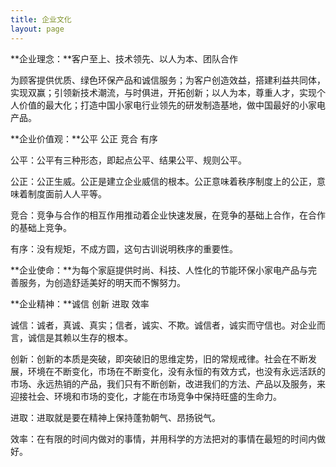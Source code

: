 ```yaml
---
title: 企业文化
layout: page
---
```

**企业理念：**客户至上、技术领先、以人为本、团队合作

为顾客提供优质、绿色环保产品和诚信服务；为客户创造效益，搭建利益共同体，实现双赢；引领新技术潮流，与时俱进，开拓创新；以人为本，尊重人才，实现个人价值的最大化；打造中国小家电行业领先的研发制造基地，做中国最好的小家电产品。

**企业价值观：**公平 公正 竞合 有序

公平：公平有三种形态，即起点公平、结果公平、规则公平。

公正：公正生威。公正是建立企业威信的根本。公正意味着秩序制度上的公正，意味着制度面前人人平等。

竞合：竞争与合作的相互作用推动着企业快速发展，在竞争的基础上合作，在合作的基础上竞争。

有序：没有规矩，不成方圆，这句古训说明秩序的重要性。

**企业使命：**为每个家庭提供时尚、科技、人性化的节能环保小家电产品与完善服务，为创造舒适美好的明天而不懈努力。

**企业精神：**诚信 创新 进取 效率

诚信：诚者，真诚、真实；信者，诚实、不欺。诚信者，诚实而守信也。对企业而言，诚信是其赖以生存的根本。

创新：创新的本质是突破，即突破旧的思维定势，旧的常规戒律。社会在不断发展，环境在不断变化，市场在不断变化，没有永恒的有效方式，也没有永远活跃的市场、永远热销的产品，我们只有不断创新，改进我们的方法、产品以及服务，来迎接社会、环境和市场的变化，才能在市场竞争中保持旺盛的生命力。

进取：进取就是要在精神上保持蓬勃朝气、昂扬锐气。

效率：在有限的时间内做对的事情，并用科学的方法把对的事情在最短的时间内做好。
